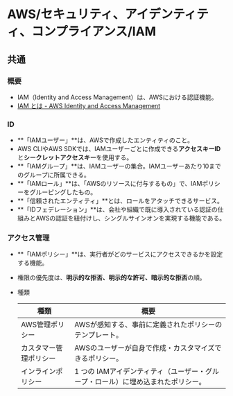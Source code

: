 # AWS/セキュリティ、アイデンティティ、コンプライアンス/IAM

## 共通

### 概要

- IAM（Identity and Access Management）は、AWSにおける認証機能。
- [IAM とは - AWS Identity and Access Management](https://docs.aws.amazon.com/ja_jp/IAM/latest/UserGuide/introduction.html)

### ID

- **「IAMユーザー」**は、AWSで作成したエンティティのこと。
- AWS CLIやAWS SDKでは、IAMユーザーごとに作成できる**アクセスキーID**と**シークレットアクセスキー**を使用する。
- **「IAMグループ」**は、IAMユーザーの集合。IAMユーザーあたり10までのグループに所属できる。
- **「IAMロール」**は、「AWSのリソースに付与するもの」で、IAMポリシーをグルーピングしたもの。
- **「信頼されたエンティティ」**とは、ロールをアタッチできるサービス。
- **「IDフェデレーション」**は、会社や組織で既に導入されている認証の仕組みとAWSの認証を紐付けし、シングルサインオンを実現する機能である。

### アクセス管理

- **「IAMポリシー」**は、実行者がどのサービスにアクセスできるかを設定する機能。
- 権限の優先度は、**明示的な拒否、明示的な許可、暗示的な拒否**の順。
- 種類

    | 種類                   | 概要                                                         |
    | ---------------------- | ------------------------------------------------------------ |
    | AWS管理ポリシー        | AWSが感知する、事前に定義されたポリシーのテンプレート。      |
    | カスタマー管理ポリシー | AWSのユーザーが自身で作成・カスタマイズできるポリシー。      |
    | インラインポリシー     | 1 つの IAMアイデンティティ（ユーザー・グループ・ロール）に埋め込まれたポリシー。 |
